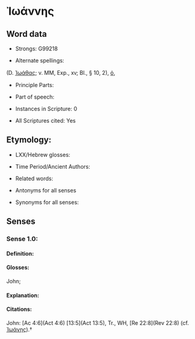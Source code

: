 # Ἰωάννης

<!-- Status: S2=NeedsEdits -->
<!-- Lexica used for edits:   -->

## Word data

* Strongs: G99218

* Alternate spellings:

(D. [Ἰωάθας](); v. MM, Exp., xᴠ; Bl., § 10, 2), [ὁ](),

* Principle Parts: 


* Part of speech: 


* Instances in Scripture: 0

* All Scriptures cited: Yes

## Etymology: 


* LXX/Hebrew glosses: 


* Time Period/Ancient Authors: 


* Related words: 

* Antonyms for all senses

* Synonyms for all senses: 


## Senses 


### Sense  1.0: 

#### Definition: 

#### Glosses: 

John; 

#### Explanation: 


#### Citations: 

John: [Ac 4:6](Act 4:6) [13:5](Act 13:5), Tr., WH, [Re 22:8](Rev 22:8) (cf. [Ἰωάνης]()).†
